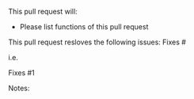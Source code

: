 This pull request will:
- Please list functions of this pull request


This pull request resloves the following issues:
Fixes #

i.e.

Fixes #1

Notes:

